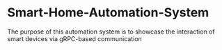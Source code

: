 # Smart-Home-Automation-System
The purpose of this automation system is to showcase the interaction of smart devices via gRPC-based communication
